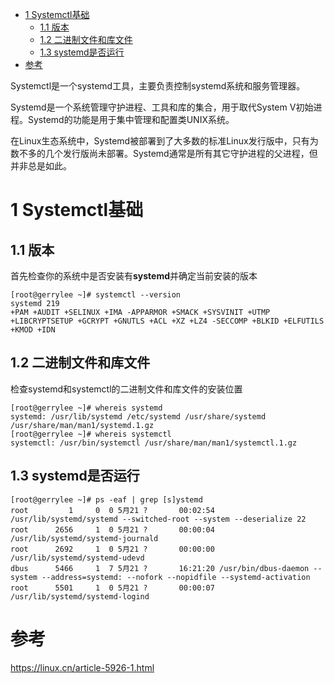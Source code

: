 
<!-- @import "[TOC]" {cmd="toc" depthFrom=1 depthTo=6 orderedList=false} -->

<!-- code_chunk_output -->

* [1 Systemctl基础](#1-systemctl基础)
	* [1.1 版本](#11-版本)
	* [1.2 二进制文件和库文件](#12-二进制文件和库文件)
	* [1.3 systemd是否运行](#13-systemd是否运行)
* [参考](#参考)

<!-- /code_chunk_output -->
Systemctl是一个systemd工具，主要负责控制systemd系统和服务管理器。

Systemd是一个系统管理守护进程、工具和库的集合，用于取代System V初始进程。Systemd的功能是用于集中管理和配置类UNIX系统。

在Linux生态系统中，Systemd被部署到了大多数的标准Linux发行版中，只有为数不多的几个发行版尚未部署。Systemd通常是所有其它守护进程的父进程，但并非总是如此。

# 1 Systemctl基础

## 1.1 版本

首先检查你的系统中是否安装有**systemd**并确定当前安装的版本

```
[root@gerrylee ~]# systemctl --version
systemd 219
+PAM +AUDIT +SELINUX +IMA -APPARMOR +SMACK +SYSVINIT +UTMP +LIBCRYPTSETUP +GCRYPT +GNUTLS +ACL +XZ +LZ4 -SECCOMP +BLKID +ELFUTILS +KMOD +IDN
```

## 1.2 二进制文件和库文件

检查systemd和systemctl的二进制文件和库文件的安装位置

```
[root@gerrylee ~]# whereis systemd
systemd: /usr/lib/systemd /etc/systemd /usr/share/systemd /usr/share/man/man1/systemd.1.gz
[root@gerrylee ~]# whereis systemctl
systemctl: /usr/bin/systemctl /usr/share/man/man1/systemctl.1.gz
```

## 1.3 systemd是否运行

```
[root@gerrylee ~]# ps -eaf | grep [s]ystemd
root         1     0  0 5月21 ?       00:02:54 /usr/lib/systemd/systemd --switched-root --system --deserialize 22
root      2656     1  0 5月21 ?       00:00:04 /usr/lib/systemd/systemd-journald
root      2692     1  0 5月21 ?       00:00:00 /usr/lib/systemd/systemd-udevd
dbus      5466     1  7 5月21 ?       16:21:20 /usr/bin/dbus-daemon --system --address=systemd: --nofork --nopidfile --systemd-activation
root      5501     1  0 5月21 ?       00:00:07 /usr/lib/systemd/systemd-logind
```

# 参考

https://linux.cn/article-5926-1.html